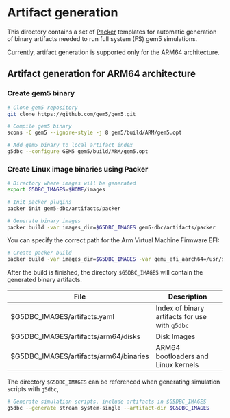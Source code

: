 # Artifact generation

This directory contains a set of [Packer](https://developer.hashicorp.com/packer)
templates for automatic generation of binary artifacts needed to run
full system (FS) gem5 simulations.

Currently, artifact generation is supported only for the ARM64 architecture.


## Artifact generation for ARM64 architecture

### Create gem5 binary
```bash
# Clone gem5 repository
git clone https://github.com/gem5/gem5.git

# Compile gem5 binary
scons -C gem5 --ignore-style -j 8 gem5/build/ARM/gem5.opt

# Add gem5 binary to local artifact index
g5dbc --configure GEM5 gem5/build/ARM/gem5.opt
```

### Create Linux image binaries using Packer

```bash
# Directory where images will be generated
export G5DBC_IMAGES=$HOME/images

# Init packer plugins
packer init gem5-dbc/artifacts/packer

# Generate binary images
packer build -var images_dir=$G5DBC_IMAGES gem5-dbc/artifacts/packer
```

You can specify the correct path for the Arm Virtual Machine Firmware EFI:

```bash
# Create packer build 
packer build -var images_dir=$G5DBC_IMAGES -var qemu_efi_aarch64=/usr/share/AAVMF/AAVMF_CODE.fd gem5-dbc/artifacts/packer
```

After the build is finished, the directory `$G5DBC_IMAGES`
will contain the generated binary artifacts.

| File | Description |
| ---- | ----------- |
| $G5DBC_IMAGES/artifacts.yaml   | Index of binary artifacts for use with `g5dbc`  |
| $G5DBC_IMAGES/artifacts/arm64/disks    | Disk Images   |
| $G5DBC_IMAGES/artifacts/arm64/binaries | ARM64 bootloaders and Linux kernels |

The directory `$G5DBC_IMAGES` can be referenced when generating simulation scripts with `g5dbc`,
```bash
# Generate simulation scripts, include artifacts in $G5DBC_IMAGES
g5dbc --generate stream system-single --artifact-dir $G5DBC_IMAGES
```
